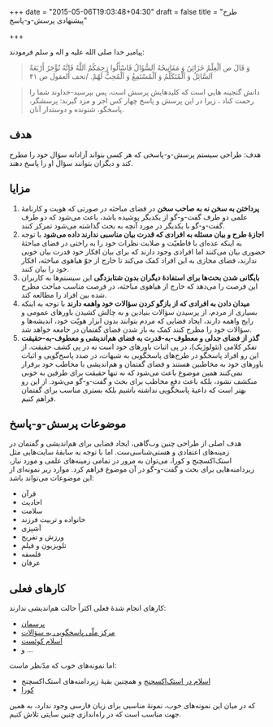 +++
date = "2015-05-06T19:03:48+04:30"
draft = false
title = "طرح پیشنهادی پرسش-و-پاسخ"

+++

پیامبر خدا صلی الله علیه و اله و سلم فرمودند:

> وَ قَالَ ص اَلْعِلْمُ خَزَائِنُ وَ مَفَاتِيحُهُ اَلسُّؤَالُ فَاسْأَلُوا رَحِمَكُمُ اَللَّهُ فَإِنَّهُ تُؤْجَرُ أَرْبَعَةٌ اَلسَّائِلُ وَ اَلْمُتَكَلِّمُ وَ اَلْمُسْتَمِعُ وَ اَلْمُحِبُّ لَهُمْ. /تحف العقول ص ۴۱

> دانش گنجينه هايي است كه كليدهايش پرسش است، پس بپرسيد-خداوند شما را رحمت كناد ، زيرا در اين پرسش و پاسخ چهار كس اجر و مزد گيرند: پرسشگر، پاسخگو، شنونده و دوستدار آنان.

## هدف
هدف: طراحی سیستم پرسش-و-پاسخی که هر کسی بتواند آزادانه سؤال خود را مطرح کند و دیگران بتوانند سؤال او را پاسخ دهند.

## مزایا

1. **پرداختن به سخن نه به صاحب سخن** در فضای مباحثه در صورتی که هویت و کارنامهٔ علمی دو طرف گفت-و-گو از یکدیگر پوشیده باشد، باعث می‌شود که دو طرف گفت-و-گو با یکدیگر در مورد آنچه به بحث گذاشته می‌شود تمرکز کنند.
2. **اجازهٔ طرح و بیان مسئله به افرادی که قدرت بیان مناسبی ندارند داده می‌شود** با توجه به اینکه عده‌ای با قاطعیّت و صلابت نظرات خود را به راحتی در فضای مباحثهٔ حضوری بیان می‌کنند اما افرادی وجود دارند که برای بیان افکار خود قدرت بیان خوبی ندارند، فضای مجازی به این افراد کمک می‌کند تا خارج از جوّ هیاهوی مباحثه، افکار خود را بیان کنند.
3. **بایگانی شدن بحث‌ها برای استفادهٔ دیگران بدون شتابزدگی** این سیستم‌ها به کاربران این فرصت را می‌دهد که خارج از هیاهوی مباحثه، در فرصت مناسب مباحث مطرح شده بین افراد را مطالعه کند.
4. **میدان دادن به افرادی که از بازگو کردن سؤالات خود واهمه دارند** با توجه به اینکه بسیاری از مردم، از پرسیدن سؤالات بنیادین و به چالش کشیدن باورهای عمومی و رایج واهمه دارند، ایجاد فضایی که مردم بتوانند بدون ابزار هویّت خود، اندیشه‌ها و سؤالات خود را مطرح کنند کمک به باز شدن فضای گفتمان در جامعه خواهد شد.
5. **گذر از فضای جدلی و معطوف-به-قدرت به فضای هم‌اندیشی و معطوف-به-حقیقت** تفکر کلامی (تئولوژیک)، در پی اثبات باورهای خود است نه در پی کشف حقیقت. از این رو افراد پاسخگو در طرح‌های پاسخگویی به شبهات، در صدد پاسخ‌گویی و اثبات باورهای خود به مخاطبین هستند و فضای گفتمان و هم‌اندیشی با مخاطب خود برقرار نمی‌کنند همین موضوع باعث می‌شود که نه تنها حقیقت برای طرفین به خوبی منکشف نشود، بلکه باعث دفع مخاطب برای بحث و گفت-و-گو می‌شود. از این رو بهتر است که داعیهٔ پاسخگویی نداشته باشیم بلکه بستری مناسب برای گفتمان فراهم کنیم.

## موضوعات پرسش-و-پاسخ
هدف اصلی از طراحی چنین وب‌گاهی، ایجاد فضایی برای هم‌اندیشی و گفتمان در زمینه‌های اعتقادی و هستی‌شناسی‌ست. اما با توجه به سابقهٔ سایت‌هایی مثل استک‌اکسچنج و کورا، می‌توان به مرور در تمامی زمینه‌های علمی و مورد نیاز، زیردامنه‌هایی برای بحث و گفت-و-گو در آن موضوع فراهم کرد. موارد زیر نمونه‌ای از این موضوعات می‌تواند باشد:

* قرآن
* احادیث
* سلامت
* خانواده و تربیت فرزند
* آشپزی
* ورزش و تفریح
* تلویزیون و فیلم
* فلسفه
* عرفان

## کارهای فعلی
کارهای انجام شدهٔ فعلی اکثراً حالت هم‌اندیشی ندارند:

* [پرسمان](http://porseman.org/)
* [مرکز ملّی پاسخگویی به سؤالات](http://www.pasokhgoo.ir/)
* [اسلام کوئست](http://www.islamquest.net/)
* و ...

اما نمونه‌های خوب که مدّنظر ماست:

* [اسلام در استک‌اکسچنج](http://islam.stackexchange.com) و همچنین بقیهٔ زیردامنه‌های استک‌اکسچنج
* [کورا](http://www.quora.com/)

که در میان این نمونه‌های خوب، نمونهٔ مناسبی برای زبان فارسی وجود ندارد، به همین جهت مناسب است که در راه‌اندازی چنین سایتی تلاش کنیم.
